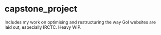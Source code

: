 # capstone_project
Includes my work on optimising and restructuring the way GoI websites are laid out, especially IRCTC. Heavy WIP.
